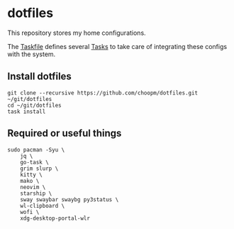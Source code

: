 # dotfiles

This repository stores my home configurations.

The [Taskfile](Taskfile.yml) defines several [Tasks](https://taskfile.dev/) to
take care of integrating these configs with the system.

## Install dotfiles

```shell
git clone --recursive https://github.com/choopm/dotfiles.git ~/git/dotfiles
cd ~/git/dotfiles
task install
```

## Required or useful things

```shell
sudo pacman -Syu \
    jq \
    go-task \
    grim slurp \
    kitty \
    mako \
    neovim \
    starship \
    sway swaybar swaybg py3status \
    wl-clipboard \
    wofi \
    xdg-desktop-portal-wlr
```
